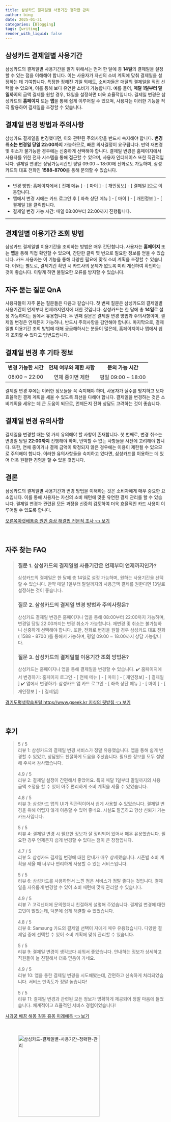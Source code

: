 ```yaml
---
title: 삼성카드 결제일별 사용기간 정확한 관리
author: bing
date: 2025-01-31
categories: [Blogging]
tags: [writing]
render_with_liquid: false
---
```



<h2 id='삼성카드_결제일_사용기간'>삼성카드 결제일별 사용기간</h2>

<p>삼성카드의 결제일별 사용기간을 알기 위해서는 먼저 한 달에 총 <b>14일</b>의 결제일을 설정할 수 있는 점을 이해해야 합니다. 이는 사용자가 자신의 소비 계획에 맞춰 결제일을 설정하는 데 기여합니다. 특정한 정해진 기일 외에도, 소비자들은 매달의 결제일을 직접 선택할 수 있으며, 이를 통해 보다 유연한 소비가 가능합니다. 예를 들어, <b>매달 1일부터 말일까지</b>의 금액 결제를 원할 경우, 13일을 설정하면 더욱 효율적입니다. 결제일 변경은 삼성카드의 <b>홈페이지</b> 또는 <b>앱</b>을 통해 쉽게 이루어질 수 있으며, 사용자는 이러한 기능을 적극 활용하여 결제일을 조정할 수 있습니다.</p>

<h2 id='결제일_변경_방법과_주의사항'>결제일 변경 방법과 주의사항</h2>

<p>삼성카드 결제일을 변경했다면, 이와 관련된 주의사항을 반드시 숙지해야 합니다. <b>변경 취소는 변경일 당일 22:00까지</b> 가능하므로, 빠른 의사결정이 요구됩니다. 만약 재변경 및 취소가 불가능한 경우에는 신중하게 선택해야 합니다. 결제일 변경은 홈페이지에서 사용자를 위한 전자 시스템을 통해 접근할 수 있으며, 사용자 인터페이스 또한 직관적입니다. 결제일 변경은 상담가능시간인 평일 09:00 ~ 18:00에 전화로도 가능하며, 삼성카드의 대표 전화인 <b>1588-8700</b>를 통해 문의할 수 있습니다.</p>

<hr />

<ul>
    <li>변경 방법: 홈페이지에서 [ 전체 메뉴 ] - [ 마이 ] - [ 개인정보] - [ 결제일 ]으로 이동합니다.</li>
    <li>앱에서 변경 시에는 카드 로그인 후 [ 좌측 상단 메뉴 ] - [ 마이 ] - [ 개인정보 ] - [ 결제일 ]을 클릭합니다.</li>
    <li>결제일 변경 가능 시간: 매일 08:00부터 22:00까지 진행됩니다.</li>
</ul>

<hr />

<h2 id='결제일별_이용기간_조회_방법'>결제일별 이용기간 조회 방법</h2>

<p>삼성카드 결제일별 이용기간을 조회하는 방법은 매우 간단합니다. 사용자는 <b>홈페이지</b> 또는 <b>앱</b>을 통해 직접 확인할 수 있으며, 간단한 클릭 몇 번으로 필요한 정보를 얻을 수 있습니다. 카드 사용자는 이 기능을 통해 다양한 필요에 맞춰 소비 계획을 조정할 수 있습니다. 이와는 별도로, 결제기간 확인 시 카드사의 문제가 없도록 미리 계산하여 확인하는 것이 좋습니다. 이렇게 하면 불필요한 오류를 방지할 수 있습니다.</p>

<h2 id='자주_묻는_질문_QnA'>자주 묻는 질문 QnA</h2>

<p>사용자들이 자주 묻는 질문들은 다음과 같습니다. 첫 번째 질문은 삼성카드의 결제일별 사용기간이 언제부터 언제까지인지에 대한 것입니다. 삼성카드는 한 달에 총 <b>14일</b>로 설정 가능하다는 점에서 유용합니다. 두 번째 질문은 결제일 변경 방법과 주의사항이며, 결제일 변경은 언제든지 가능하나, 반드시 주의사항을 감안해야 합니다. 마지막으로, 결제일별 이용기간 조회 방법에 대해 궁금해하시는 분들이 많은데, 홈페이지이나 앱에서 쉽게 조회할 수 있다고 답변드립니다.</p>

<h2 id='결제일_변경후_기타_정보'>결제일 변경 후 기타 정보</h2>

<table>
    <tr>
        <td style="text-align: center; height: 17px;"><b>변경 가능한 시간</b></td>
        <td style="text-align: center; height: 17px;"><b>연체 여부와 제한 사항</b></td>
        <td style="text-align: center; height: 17px;"><b>문의 가능 시간</b></td>
    </tr>
    <tr>
        <td style="text-align: center; height: 17px;">08:00 ~ 22:00</td>
        <td style="text-align: center; height: 17px;">연체 중이면 제한</td>
        <td style="text-align: center; height: 17px;">평일 09:00 ~ 18:00</td>
    </tr>
</table>

<p>결제일 변경 후에는 이러한 정보들을 꼭 숙지해야 하며, 사용자가 실수를 방지하고 보다 효율적인 결제 계획을 세울 수 있도록 최선을 다해야 합니다. 결제일을 변경하는 것은 소비계획을 세우는 데 큰 도움이 되므로, 언제든지 전화 상담도 고려하는 것이 좋습니다.</p>

<h2 id='결제일_변경_유의사항'>결제일 변경 유의사항</h2>

<p>결제일을 변경할 때는 몇 가지 유의해야 할 사항이 존재합니다. 첫 번째로, 변경 취소는 변경일 당일 <b>22:00까지</b> 진행해야 하며, 반박할 수 없는 사항들을 사전에 고려해야 합니다. 또한, 연체 중이거나 결제 금액이 확정되지 않은 경우에는 이용이 제한될 수 있으므로 주의해야 합니다. 이러한 유의사항들을 숙지하고 있다면, 삼성카드를 이용하는 데 있어 더욱 원활한 경험을 할 수 있을 것입니다.</p>

<h2 id='결론'>결론</h2>

<p>삼성카드의 결제일별 사용기간과 변경 방법을 이해하는 것은 소비자에게 매우 중요한 요소입니다. 이를 통해 사용자는 자신의 소비 패턴에 맞춘 유연한 결제 관리를 할 수 있습니다. 결제일 변경과 관련된 모든 과정을 신중히 검토하여 더욱 효율적인 카드 사용이 이루어질 수 있도록 합니다.</p>


<p><a class="click-button" title="오른쪽아랫배통증 원인 증상 해결법 전문적 조사" href="https://24nara.github.io/posts/%EC%98%A4%EB%A5%B8%EC%AA%BD%EC%95%84%EB%9E%AB%EB%B0%B0%ED%86%B5%EC%A6%9D-%EC%9B%90%EC%9D%B8-%EC%A6%9D%EC%83%81-%ED%95%B4%EA%B2%B0%EB%B2%95-%EC%A0%84%EB%AC%B8%EC%A0%81-%EC%A1%B0%EC%82%AC/" rel="dofollow">오른쪽아랫배통증 원인 증상 해결법 전문적 조사 👈 보기</a></p><br>
<h2 id='자주_찾는_FAQ'>자주 찾는 FAQ</h2>
<div itemscope="" itemtype="https://schema.org/FAQPage"> 
<blockquote> 
<div itemscope="" itemprop="mainEntity" itemtype="https://schema.org/Question"> 
<h3 itemprop="name">질문 1. 삼성카드의 결제일별 사용기간은 언제부터 언제까지인가?</h3> 
<div itemscope="" itemprop="acceptedAnswer" itemtype="https://schema.org/Answer"> 
<span itemprop="text"> 
<p>삼성카드의 결제일은 한 달에 총 14일로 설정 가능하며, 원하는 사용기간을 선택할 수 있습니다. 만약 매달 1일부터 말일까지의 사용금액 결제를 원한다면 13일로 설정하는 것이 좋습니다.</p> 
</span> 
</div> 
</div> 
<div itemscope="" itemprop="mainEntity" itemtype="https://schema.org/Question"> 
<h3 itemprop="name">질문 2. 삼성카드의 결제일 변경 방법과 주의사항은?</h3> 
<div itemscope="" itemprop="acceptedAnswer" itemtype="https://schema.org/Answer"> 
<span itemprop="text"> 
<p>삼성카드 결제일 변경은 홈페이지나 앱을 통해 08:00부터 22:00까지 가능하며, 변경일 당일 22:00까지는 변경 취소가 가능합니다. 재변경 및 취소는 불가능하니 신중하게 선택해야 합니다. 또한, 전화로 변경을 원할 경우 삼성카드 대표 전화 ( 1588 - 8700 )를 통해서 가능하며, 평일 09:00 ~ 18:00까지 상담 가능합니다.</p> 
</span> 
</div> 
</div> 
<div itemscope="" itemprop="mainEntity" itemtype="https://schema.org/Question"> 
<h3 itemprop="name">질문 3. 삼성카드의 결제일별 이용기간 조회 방법은?</h3> 
<div itemscope="" itemprop="acceptedAnswer" itemtype="https://schema.org/Answer"> 
<span itemprop="text"> 
<p>삼성카드는 홈페이지나 앱을 통해 결제일을 변경할 수 있습니다. 
✔️ 홈페이지에서 변경하기: 홈페이지 로그인 - [ 전체 메뉴 ] - [ 마이 ] - [ 개인정보] - [ 결제일 ]
✔️ 앱에서 변경하기: 삼성카드 앱 카드 로그인 - [ 좌측 상단 메뉴 ] - [ 마이 ] - [ 개인정보 ] - [ 결제일]</p> 
</span> 
</div> 
</div> 
</blockquote> 
</div>
<p><a class="click-button" title="경기도평생학습포털 https//www.gseek.kr 지식의 뒷받침" href="https://24nara.github.io/posts/%EA%B2%BD%EA%B8%B0%EB%8F%84%ED%8F%89%EC%83%9D%ED%95%99%EC%8A%B5%ED%8F%AC%ED%84%B8-httpswww.gseek.kr-%EC%A7%80%EC%8B%9D%EC%9D%98-%EB%92%B7%EB%B0%9B%EC%B9%A8/" rel="dofollow">경기도평생학습포털 https//www.gseek.kr 지식의 뒷받침 👈 보기</a></p><br>
<h2 id='후기'>후기</h2>
<div itemscope itemtype="https://schema.org/Product">
  <blockquote>
  <div itemprop="review" itemscope itemtype="https://schema.org/Review">
      <div itemprop="reviewRating" itemscope itemtype="https://schema.org/Rating"> <span itemprop="ratingValue">5</span> / <span itemprop="bestRating">5</span> </div>
      <span itemprop="reviewBody">리뷰 1: 삼성카드의 결제일 변경 서비스가 정말 유용했습니다. 앱을 통해 쉽게 변경할 수 있었고, 상담원도 친절하게 도움을 주셨습니다. 필요한 정보를 모두 설명해 주셔서 감사했습니다.</span>
  </div>
  <br>
  <div itemprop="review" itemscope itemtype="https://schema.org/Review">
      <div itemprop="reviewRating" itemscope itemtype="https://schema.org/Rating"> <span itemprop="ratingValue">4.9</span> / <span itemprop="bestRating">5</span> </div>
      <span itemprop="reviewBody">리뷰 2: 결제일 설정이 간편해서 좋았어요. 특히 매달 1일부터 말일까지의 사용 금액 조정을 할 수 있어 아주 편리하게 소비 계획을 세울 수 있었습니다.</span>
  </div>
  <br>
  <div itemprop="review" itemscope itemtype="https://schema.org/Review">
      <div itemprop="reviewRating" itemscope itemtype="https://schema.org/Rating"> <span itemprop="ratingValue">4.8</span> / <span itemprop="bestRating">5</span> </div>
      <span itemprop="reviewBody">리뷰 3: 삼성카드 앱의 UI가 직관적이어서 쉽게 사용할 수 있었습니다. 결제일 변경을 위해 어렵지 않게 이용할 수 있어 좋네요. 시설도 깔끔하고 항상 신뢰가 가는 카드사입니다.</span>
  </div>
  <br>
  <div itemprop="review" itemscope itemtype="https://schema.org/Review">
      <div itemprop="reviewRating" itemscope itemtype="https://schema.org/Rating"> <span itemprop="ratingValue">5</span> / <span itemprop="bestRating">5</span> </div>
      <span itemprop="reviewBody">리뷰 4: 결제일 변경 시 필요한 정보가 잘 정리되어 있어서 매우 유용했습니다. 필요한 경우 언제든지 쉽게 변경할 수 있다는 점이 큰 장점입니다.</span>
  </div>
  <br>
  <div itemprop="review" itemscope itemtype="https://schema.org/Review">
      <div itemprop="reviewRating" itemscope itemtype="https://schema.org/Rating"> <span itemprop="ratingValue">4.7</span> / <span itemprop="bestRating">5</span> </div>
      <span itemprop="reviewBody">리뷰 5: 삼성카드 결제일 변경에 대한 안내가 매우 상세했습니다. 시즌별 소비 계획을 세울 때 너무나 편리하게 사용할 수 있는 서비스입니다.</span>
  </div>
  <br>
  <div itemprop="review" itemscope itemtype="https://schema.org/Review">
      <div itemprop="reviewRating" itemscope itemtype="https://schema.org/Rating"> <span itemprop="ratingValue">5</span> / <span itemprop="bestRating">5</span> </div>
      <span itemprop="reviewBody">리뷰 6: 삼성카드를 사용하면서 느낀 점은 서비스가 정말 좋다는 것입니다. 결제일을 자유롭게 변경할 수 있어 소비 패턴에 맞춰 관리할 수 있습니다.</span>
  </div>
  <br>
  <div itemprop="review" itemscope itemtype="https://schema.org/Review">
      <div itemprop="reviewRating" itemscope itemtype="https://schema.org/Rating"> <span itemprop="ratingValue">4.9</span> / <span itemprop="bestRating">5</span> </div>
      <span itemprop="reviewBody">리뷰 7: 고객센터에 문의했더니 친절하게 설명해 주었습니다. 결제일 변경에 대한 고민이 많았는데, 덕분에 쉽게 해결할 수 있었습니다.</span>
  </div>
  <br>
  <div itemprop="review" itemscope itemtype="https://schema.org/Review">
      <div itemprop="reviewRating" itemscope itemtype="https://schema.org/Rating"> <span itemprop="ratingValue">4.8</span> / <span itemprop="bestRating">5</span> </div>
      <span itemprop="reviewBody">리뷰 8: Samsung 카드의 결제일 선택이 저에게 매우 유용했습니다. 다양한 결제일 중에 선택할 수 있어 소비 계획에 맞춰 관리할 수 있습니다.</span>
  </div>
  <br>
  <div itemprop="review" itemscope itemtype="https://schema.org/Review">
      <div itemprop="reviewRating" itemscope itemtype="https://schema.org/Rating"> <span itemprop="ratingValue">5</span> / <span itemprop="bestRating">5</span> </div>
      <span itemprop="reviewBody">리뷰 9: 결제일 변경이 생각보다 쉬워서 좋았습니다. 안내하는 정보가 상세하고 직원들이 늘 친절해서 더욱 믿음이 가네요.</span>
  </div>
  <br>
  <div itemprop="review" itemscope itemtype="https://schema.org/Review">
      <div itemprop="reviewRating" itemscope itemtype="https://schema.org/Rating"> <span itemprop="ratingValue">4.9</span> / <span itemprop="bestRating">5</span> </div>
      <span itemprop="reviewBody">리뷰 10: 앱을 통한 결제일 변경을 시도해봤는데, 간편하고 신속하게 처리되었습니다. 서비스 만족도가 정말 높습니다!</span>
  </div>
  <br>
  <div itemprop="review" itemscope itemtype="https://schema.org/Review">
      <div itemprop="reviewRating" itemscope itemtype="https://schema.org/Rating"> <span itemprop="ratingValue">5</span> / <span itemprop="bestRating">5</span> </div>
      <span itemprop="reviewBody">리뷰 11: 결제일 변경과 관련된 모든 정보가 명확하게 제공되어 정말 마음에 들었습니다. 체계적이고 효율적인 서비스 경험이었습니다!</span>
  </div>
  </blockquote>
</div>
<p><a class="click-button" title="사과꿈 배꿈 해몽 길몽 흉몽 미래예측" href="https://24nara.github.io/posts/%EC%82%AC%EA%B3%BC%EA%BF%88-%EB%B0%B0%EA%BF%88-%ED%95%B4%EB%AA%BD-%EA%B8%B8%EB%AA%BD-%ED%9D%89%EB%AA%BD-%EB%AF%B8%EB%9E%98%EC%98%88%EC%B8%A1/" rel="dofollow">사과꿈 배꿈 해몽 길몽 흉몽 미래예측 👈 보기</a></p><br>
<figure class="image"><img src="https://24nara.github.io/assets/img/thumbnail/삼성카드-결제일별-사용기간-정확한-관리.webp" alt="삼성카드-결제일별-사용기간-정확한-관리" width="256" height="256"></figure>